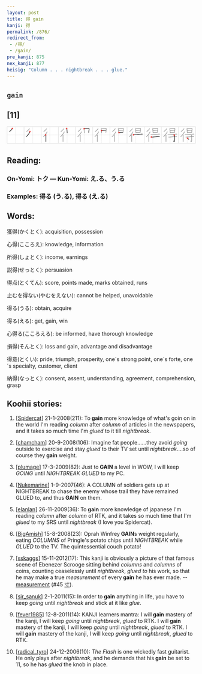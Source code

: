 ```yaml
---
layout: post
title: 得 gain
kanji: 得
permalink: /876/
redirect_from:
 - /得/
 - /gain/
pre_kanji: 875
nex_kanji: 877
heisig: "Column . . . nightbreak . . . glue."
---
```


## `gain`

## [11]

<div class="stroke"><img src="../images/E5BE97.png" /></div>

## Reading:

### On-Yomi: トク &mdash; Kun-Yomi: え.る、う.る

### Examples: 得る (う.る), 得る (え.る)

## Words:

獲得(かくとく): acquisition, possession

心得(こころえ): knowledge, information

所得(しょとく): income, earnings

説得(せっとく): persuasion

得点(とくてん): score, points made, marks obtained, runs

止むを得ない(やむをえない): cannot be helped, unavoidable

得る(うる): obtain, acquire

得る(える): get, gain, win

心得る(こころえる): be informed, have thorough knowledge

損得(そんとく): loss and gain, advantage and disadvantage

得意(とくい): pride, triumph, prosperity, one´s strong point, one´s forte, one´s specialty, customer, client

納得(なっとく): consent, assent, understanding, agreement, comprehension, grasp

## Koohii stories:

1) [<a href="http://kanji.koohii.com/profile/Spidercat">Spidercat</a>] 21-1-2008(211): To<strong> gain</strong> more knowledge of what&#039;s goin on in the world I&#039;m reading <em>column</em> after <em>column</em> of articles in the newspapers, and it takes so much time I&#039;m <em>glued</em> to it till <em>nightbreak</em>. 

2) [<a href="http://kanji.koohii.com/profile/chamcham">chamcham</a>] 20-9-2008(106): Imagine fat people......they avoid <em>going</em> outside to exercise and stay <em>glued</em> to their TV set until <em>nightbreak</em>....so of course they<strong> gain</strong> weight. 

3) [<a href="http://kanji.koohii.com/profile/plumage">plumage</a>] 17-3-2009(82): Just to<strong> GAIN</strong> a level in WOW, I will keep <em>GOING</em> until <em>NIGHTBREAK</em> <em>GLUED</em> to my PC. 

4) [<a href="http://kanji.koohii.com/profile/Nukemarine">Nukemarine</a>] 1-9-2007(46): A COLUMN of soldiers gets up at NIGHTBREAK to chase the enemy whose trail they have remained GLUED to, and thus<strong> GAIN</strong> on them. 

5) [<a href="http://kanji.koohii.com/profile/elanlan">elanlan</a>] 26-11-2009(36): To<strong> gain</strong> more knowledge of japanese I&#039;m reading <em>column</em> after <em>column</em> of RTK, and it takes so much time that I&#039;m <em>glued</em> to my SRS until <em>nightbreak</em> (I love you Spidercat). 

6) [<a href="http://kanji.koohii.com/profile/BigAmish">BigAmish</a>] 15-8-2008(23): Oprah Winfrey<strong> GAIN</strong>s weight regularly, eating <em>COLUMNS</em> of Pringle&#039;s potato chips until <em>NIGHTBREAK</em> while <em>GLUED</em> to the TV. The quintessential couch potato! 

7) [<a href="http://kanji.koohii.com/profile/sskaggs">sskaggs</a>] 15-11-2012(17): This kanji is obviously a picture of that famous scene of Ebenezer Scrooge sitting behind <em>columns</em> and <em>columns</em> of coins, counting ceaselessly until <em>nightbreak</em>, <em>glued to</em> his work, so that he may make a true <em>measurement</em> of every<strong> gain</strong> he has ever made. --<a href="../45">measurement</a> <span class="index">(#45 <a href="http://jisho.org/kanji/details/寸">寸</a>)</span>. 

8) [<a href="http://kanji.koohii.com/profile/sir_sanuk">sir_sanuk</a>] 2-1-2011(15): In order to<strong> gain</strong> anything in life, you have to keep <em>going</em> until <em>nightbreak</em> and stick at it like <em>glue</em>. 

9) [<a href="http://kanji.koohii.com/profile/fever1985">fever1985</a>] 12-8-2011(14): KANJI learners mantra: I will<strong> gain</strong> mastery of the kanji, I will keep <em>going</em> until <em>nightbreak</em>, <em>glued</em> to RTK. I will<strong> gain</strong> mastery of the kanji, I will keep <em>going</em> until <em>nightbreak</em>, <em>glued</em> to RTK. I will<strong> gain</strong> mastery of the kanji, I will keep <em>going</em> until <em>nightbreak</em>, <em>glued</em> to RTK. 

10) [<a href="http://kanji.koohii.com/profile/radical_tyro">radical_tyro</a>] 24-12-2006(10): <em>The Flash</em> is one wickedly fast guitarist. He only plays after <em>nightbreak</em>, and he demands that his<strong> gain</strong> be set to 11, so he has <em>glued</em> the knob in place. 

